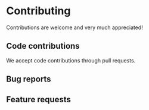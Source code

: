 # Contributing

Contributions are welcome and very much appreciated!


## Code contributions

We accept code contributions through pull requests.


## Bug reports

## Feature requests
